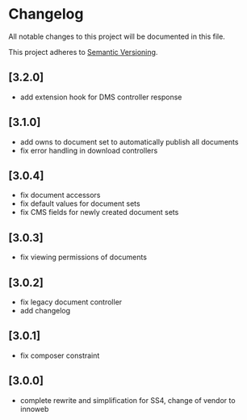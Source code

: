 # Changelog

All notable changes to this project will be documented in this file.

This project adheres to [Semantic Versioning](http://semver.org/).

## [3.2.0]

* add extension hook for DMS controller response

## [3.1.0]

* add owns to document set to automatically publish all documents
* fix error handling in download controllers

## [3.0.4]

* fix document accessors
* fix default values for document sets
* fix CMS fields for newly created document sets

## [3.0.3]

* fix viewing permissions of documents

## [3.0.2]

* fix legacy document controller
* add changelog

## [3.0.1]

* fix composer constraint

## [3.0.0]

* complete rewrite and simplification for SS4, change of vendor to innoweb
